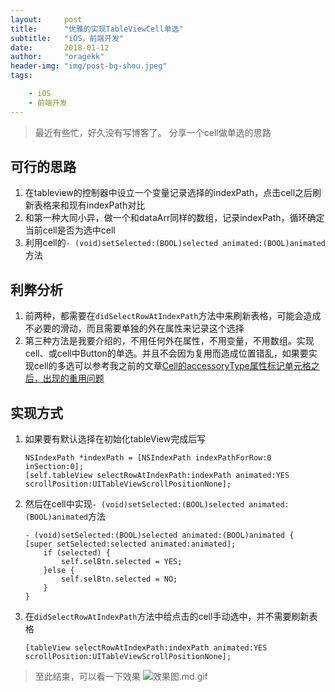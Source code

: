 ```yaml
---
layout:     post
title:      "优雅的实现TableViewCell单选"
subtitle:   "iOS，前端开发"
date:       2018-01-12
author:     "oragekk"
header-img: "img/post-bg-shou.jpeg"
tags:

    - iOS
    - 前端开发
---
```


> 最近有些忙，好久没有写博客了。
> 分享一个cell做单选的思路
>

## 可行的思路
1. 在tableview的控制器中设立一个变量记录选择的indexPath，点击cell之后刷新表格来和现有indexPath对比
2. 和第一种大同小异，做一个和dataArr同样的数组，记录indexPath，循环确定当前cell是否为选中cell
3. 利用cell的``- (void)setSelected:(BOOL)selected animated:(BOOL)animated``方法

## 利弊分析
1. 前两种，都需要在``didSelectRowAtIndexPath``方法中来刷新表格，可能会造成不必要的滑动，而且需要单独的外在属性来记录这个选择
2. 第三种方法是我要介绍的，不用任何外在属性，不用变量，不用数组。实现cell、或cell中Button的单选。并且不会因为复用而造成位置错乱，如果要实现cell的多选可以参考我之前的文章[Cell的accessoryType属性标记单元格之后，出现的重用问题](http://oragekk.me/02-13-2017/cell%E5%A4%8D%E7%94%A8-accessoryType%E8%A7%A3%E5%86%B3%E5%8A%9E%E6%B3%95.html)

## 实现方式
1. 如果要有默认选择在初始化tableView完成后写
	
	```objc
	NSIndexPath *indexPath = [NSIndexPath indexPathForRow:0 inSection:0];
	[self.tableView selectRowAtIndexPath:indexPath animated:YES scrollPosition:UITableViewScrollPositionNone];
	```
2. 然后在cell中实现``- (void)setSelected:(BOOL)selected animated:(BOOL)animated``方法

	```objc
	- (void)setSelected:(BOOL)selected animated:(BOOL)animated {
    [super setSelected:selected animated:animated];
    	if (selected) {
        	self.selBtn.selected = YES;
    	}else {
        	self.selBtn.selected = NO;
    	}
	}
	```
3. 在``didSelectRowAtIndexPath``方法中给点击的cell手动选中，并不需要刷新表格
	
	```objc
	[tableView selectRowAtIndexPath:indexPath animated:YES scrollPosition:UITableViewScrollPositionNone];
	```
	
> 至此结束，可以看一下效果
> ![效果图.md.gif](https://storage4.cuntuku.com/2018/01/13/dvITJ.gif)